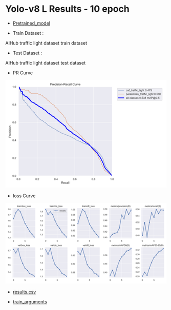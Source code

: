 # Yolo-v8 L Results - 10 epoch

- [Pretrained_model]()

- Train Dataset : 

AIHub traffic light dataset train dataset 

- Test Dataset : 

AIHub traffic light dataset test dataset

- PR Curve 

![PRcurve](/results/yolov8l_AIHub_only_10epoch/PR_curve.png)

- loss Curve 

![Losscurve](/results/yolov8l_AIHub_only_10epoch/results.png)

- [results.csv](/results/yolov8l_AIHub_only_10epoch/results.csv)

- [train_arguments](/results/yolov8l_AIHub_only_10epoch/args.yaml)